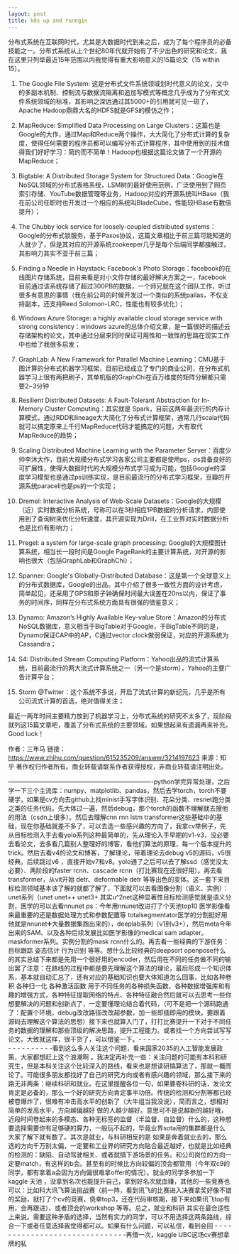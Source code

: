 ```yaml
---
layout: post
title: k8s up and runngin
---
```



分布式系统在互联网时代，尤其是大数据时代到来之后，成为了每个程序员的必备技能之一。分布式系统从上个世纪80年代就开始有了不少出色的研究和论文，我在这里只列举最近15年范围以内我觉得有重大影响意义的15篇论文（15 within 15）。

1. The Google File System: 这是分布式文件系统领域划时代意义的论文，文中的多副本机制、控制流与数据流隔离和追加写模式等概念几乎成为了分布式文件系统领域的标准，其影响之深远通过其5000+的引用就可见一斑了，Apache Hadoop鼎鼎大名的HDFS就是GFS的模仿之作；

2. MapReduce: Simplified Data Processing on Large Clusters：这篇也是Google的大作，通过Map和Reduce两个操作，大大简化了分布式计算的复杂度，使得任何需要的程序员都可以编写分布式计算程序，其中使用到的技术值得我们好好学习：简约而不简单！Hadoop也根据这篇论文做了一个开源的MapReduce；

3. Bigtable: A Distributed Storage System for Structured Data：Google在NoSQL领域的分布式表格系统，LSM树的最好使用范例，广泛使用到了网页索引存储、YouTube数据管理等业务，Hadoop对应的开源系统叫HBase（我在前公司任职时也开发过一个相应的系统叫BladeCube，性能较HBase有数倍提升）；

4. The Chubby lock service for loosely-coupled distributed systems：Google的分布式锁服务，基于Paxos协议，这篇文章相比于前三篇可能知道的人就少了，但是其对应的开源系统zookeeper几乎是每个后端同学都接触过，其影响力其实不亚于前三篇；

5. Finding a Needle in Haystack: Facebook's Photo Storage：facebook的在线图片存储系统，目前来看是对小文件存储的最好解决方案之一，facebook目前通过该系统存储了超过300PB的数据，一个师兄就在这个团队工作，听过很多有意思的事情（我在前公司的时候开发过一个类似的系统pallas，不仅支持副本，还支持Reed Solomon-LRC，性能也有较多优化）；

6. Windows Azure Storage: a highly available cloud storage service with strong consistency：windows azure的总体介绍文章，是一篇很好的描述云存储架构的论文，其中通过分层来同时保证可用性和一致性的思路在现实工作中也给了我很多启发；

7. GraphLab: A New Framework for Parallel Machine Learning：CMU基于图计算的分布式机器学习框架，目前已经成立了专门的商业公司，在分布式机器学习上很有两把刷子，其单机版的GraphChi在百万维度的矩阵分解都只需要2~3分钟


8. Resilient Distributed Datasets: A Fault-Tolerant Abstraction for In-Memory Cluster Computing：其实就是 Spark，目前这两年最流行的内存计算模式，通过RDD和lineage大大简化了分布式计算框架，通常几行scala代码就可以搞定原来上千行MapReduce代码才能搞定的问题，大有取代MapReduce的趋势；

9. Scaling Distributed Machine Learning with the Parameter Server：百度少帅李沐大作，目前大规模分布式学习各家公司主要都是使用ps，ps具备良好的可扩展性，使得大数据时代的大规模分布式学习成为可能，包括Google的深度学习模型也是通过ps训练实现，是目前最流行的分布式学习框架，豆瓣的开源系统paracell也是ps的一个实现；

10. Dremel: Interactive Analysis of Web-Scale Datasets：Google的大规模（近）实时数据分析系统，号称可以在3秒相应1PB数据的分析请求，内部使用到了查询树来优化分析速度，其开源实现为Drill，在工业界对实时数据分析也是比价有影响力；

11. Pregel: a system for large-scale graph processing: Google的大规模图计算系统，相当长一段时间是Google PageRank的主要计算系统，对开源的影响也很大（包括GraphLab和GraphChi）；

12. Spanner: Google's Globally-Distributed Database：这是第一个全球意义上的分布式数据库，Google的出品。其中介绍了很多一致性方面的设计考虑，简单起见，还采用了GPS和原子钟确保时间最大误差在20ns以内，保证了事务的时间序，同样在分布式系统方面具有很强的借鉴意义；

13. Dynamo: Amazon’s Highly Available Key-value Store：Amazon的分布式NoSQL数据库，意义相当于BigTable对于Google，于BigTable不同的是，Dynamo保证CAP中的AP，C通过vector clock做弱保证，对应的开源系统为Cassandra；

14. S4: Distributed Stream Computing Platform：Yahoo出品的流式计算系统，目前最流行的两大流式计算系统之一（另一个是storm），Yahoo的主要广告计算平台；

15. Storm @Twitter：这个系统不多说，开启了流式计算的新纪元，几乎是所有公司流式计算的首选，绝对值得关注；

最近一两年时间主要精力放到了机器学习上，分布式系统的研究不太多了，现阶段就列这15篇文章吧，覆盖了分布式系统的主要领域。如果想起来有遗漏再来补充。Good luck！


作者：三年马
链接：https://www.zhihu.com/question/615235209/answer/3214197623
来源：知乎
著作权归作者所有。商业转载请联系作者获得授权，非商业转载请注明出处。

———————————————————————-python学完异常处理，之后学一下三个主流库：numpy、matplotlib、pandas，然后去学torch，torch不要硬学，如果是cv方向去github上找minist手写字体识别、花朵分类、resnet跑分类之类的任务代码，先大体过一遍，然后debug，那个torch的函数不理解就去搜他的用法（csdn上很多）。然后去理解cnn rnn lstm transformer这些基础中的基础，现在你基础就差不多了，可以去选一些感兴趣的方向了，我拿cv举例子，先从目标检测入手去看yolo系列这种最简单的，先从理论入手早期的v1-v3，没必要去看论文，去多看几篇别人整理好的博客，看他们算法的原理，每一个版本提升的trick。然后去看v4的论文和博客，了解理论，带着理论去debug v5的源码，v5很经典。后续跳过v6 ，直接开始v7和v8。yolo通了之后可以去了解ssd（感觉没太必要）、两阶段的faster rcnn、cascade rcnn（打比赛现在还很好用）。再去看transformer，从vit开始 detr、deformable detr 等等出色的变体。这一套下来目标检测领域基本该了解的就都了解了，下面就可以去看图像分割（语义、实例）：unet系列（unet unet++ unet3+ 其实u^2net这种显著性目标检测感觉就是语义分割，医学的可以去看nnunet  ps：今年用nnunet改进打了个天池top10 医学影像看来最重要的还是数据处理方式和参数配置等 totalsegmentator医学的分割挺好用 他就是nnunet➕大量数据集跑出来的），deeplab系列（v1到v3+），然后meta今年出来的SAM、以及各种后续发展比如医学影像的medical sam adapter。maskformer系列。实例分割的mask rcnn什么的。再去看一些经典的下游任务：目标跟踪 姿态估计 行为识别 等等。想什么比较经典的deepsort openpose什么的其实总结下来都是先用一个很好用的encoder，然后用在不同的任务做不同的输出罢了注意：在路线的过程中都是要先理解这个算法的理论，最后形成一个知识体系，基本就自动汇总了，还有对应的基础知识也要大体知道怎么回事，比如各种卷积 各种归一化 各种激活函数 用于不同任务的各种损失函数，各种数据增强库和有趣的增强方式，各种特征提取网络的特点、各种特征融合然后就可以去思考一些你想要解决的问题和创新点了，一定要懂理论结合着代码，（可不是把一个源码跑通了：配置个环境，debug改改路径改改超参数，加一些即插即用的模块。要跟着源码去理解这个算法的思想）接下来也就算入门了，打打比赛提升一下对于不同任务的数据的理解和那些顶级的解决思路，提升工程能力。或者找一个方向尝试写写论文。大致就这样，很干货了，可以借鉴一下。- - - - - - - - - - - - - - - - - - - - - - - - - - - - - -看到这么多人关注这个问题，看来国家2035的人工智能发展政策，大家都想赶上这个浪潮啊 。我决定再补充一些：关注问题的可能有本科和研究生，但是本科关注这个比较深入的路线，看来也是想读研搞算法了，那就一概而论了。可能很多朋友都找好了自己的研究方向或者有感兴趣的领域，那么接下来的路无非两条：继续科研和就业。在这里提醒各位一句，如果要卷科研的话，发论文肯定是必备的，那么一个好的研究方向肯定事半功倍。传统的检测和分割等都已经被卷爆炸了，很难有冲击高水平的创新了（大牛组当我没说），简而言之，想相对简单的发高水平，方向越偏越好 做的人越少越好。意思可不是说越新的越好哦，近段时间卷起来的多模态、各种无标签的监督（半监督、自监督）什么的，这种想要选择需要你有足够硬的算力，一般玩不起的，毕竟业界sota用的集群都是什么大家了解下就有数了。其次是就业，与科研相反的是 如果是奔着就业去的，那么选的方向千万别太偏，一定要和工业界的研究方向贴合最近越好，也就是比如经典的检测的：缺陷、自动驾驶相关、或者就搞下游场景的任务。和公司岗位的方向一定要match，有这样的b会。甚至有的时候比方向较偏的顶会都管用（今年双c9的同学，都有拿着a会因为方向偏很难拿offer的情况）。就业的同学多参加一下kaggle 天池 ，没拿到名次也能提升自己，拿到好名次就血赚，其他的一些竞赛也可以：比如科大讯飞算法挑战赛（前一阵，看到讯飞的比赛进入决赛拿奖好像不错的奖励，就打了个cv的竞赛，侥幸top3，还在代码审核期，接下来如果讯飞top有用，会再跟进）、或者顶会的workshop 等等。总之，就业和科研 其实在最合适性上来说。需要这种矛盾的选择，当然有实力的同学，可以不用选择这两条路线，综合一下或者任意选择我觉得都可以。如果有什么问题，可以私信，看到会回 - - - - - - - - - - - - - - - - - - - - - - - - - - - - - -再借一次，kaggle UBC这场cv赛想拿牌的私



